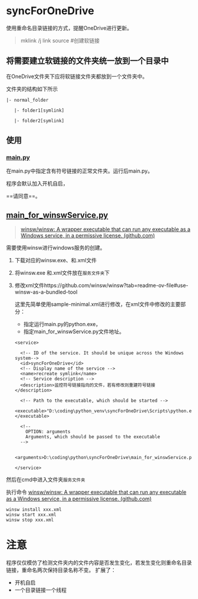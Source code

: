 # syncForOneDrive

使用重命名目录链接的方式，提醒OneDrive进行更新。
> mklink /j link source #创建软链接

## 将需要建立软链接的文件夹统一放到一个目录中

在OneDrive文件夹下应将软链接文件夹都放到一个文件夹中。

文件夹的结构如下所示

```
|- normal_folder

​	|- folder1[symlink]

​	|- folder2[symlink]
```



## 使用

### [main.py](main.py)

在main.py中指定含有符号链接的正常文件夹。运行后main.py。

程序会默认加入开机自启，

==请同意==。

## [main_for_winswService.py](main_for_winswService.py)

> [winsw/winsw: A wrapper executable that can run any executable as a Windows service, in a permissive license. (github.com)](https://github.com/winsw/winsw)

需要使用winsw进行windows服务的创建。

1. 下载对应的winsw.exe、和.xml文件

2. 将winsw.exe 和.xml文件放在`服务文件夹`下

3. 修改xml文件https://github.com/winsw/winsw?tab=readme-ov-file#use-winsw-as-a-bundled-tool

   这里先简单使用sample-minimal.xml进行修改，在xml文件中修改的主要部分：

   - 指定运行main.py的python.exe，
   - 指定main_for_winswService.py文件地址。

   ```
   <service>
     
     <!-- ID of the service. It should be unique across the Windows system-->
     <id>syncForOneDrive</id>
     <!-- Display name of the service -->
     <name>recreate symlink</name>
     <!-- Service description -->
     <description>监控符号链接指向的文件，若有修改则重建符号链接</description>
     
     <!-- Path to the executable, which should be started -->
     <executable>"D:\coding\python_venv\syncForOneDrive\Scripts\python.exe"</executable>
   
     <!-- 
       OPTION: arguments
       Arguments, which should be passed to the executable
     -->
   
     <arguments>D:\coding\python\syncForOneDrive\main_for_winswService.py</arguments>
   
   </service>
   ```

然后在cmd中进入文件夹`服务文件夹`

执行命令 [winsw/winsw: A wrapper executable that can run any executable as a Windows service, in a permissive license. (github.com)](https://github.com/winsw/winsw#usage)

```
winsw install xxx.xml
winsw start xxx.xml
winsw stop xxx.xml
```


# 注意
程序仅仅模仿了检测文件夹内的文件内容是否发生变化，若发生变化则重命名目录链接，重命名两次保持目录名称不变。
    扩展了：
   - 开机自启
   - 一个目录链接一个线程